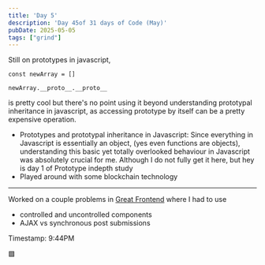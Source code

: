 ```yaml
---
title: 'Day 5'
description: 'Day 45of 31 days of Code (May)'
pubDate: 2025-05-05
tags: ["grind"]
---
```


Still on prototypes in javascript,

```
const newArray = []

newArray.__proto__.__proto__

```
is pretty cool but there's no point using it beyond understanding prototypal inheritance in javascript, as accessing prototype by itself can be a pretty expensive operation.

- Prototypes and prototypal inheritance in Javascript: Since everything in Javascript is essentially an object, (yes even functions are objects), understanding this basic yet totally overlooked behaviour in Javascript was absolutely crucial for me. Although I do not fully get it here, but hey is day 1 of Prototype indepth study
- Played around with some blockchain technology 

---

Worked on a couple problems in [Great Frontend](https://www.greatfrontend.com/) where I had to use
- controlled and uncontrolled components
- AJAX vs synchronous post submissions

Timestamp: 9:44PM

🟩